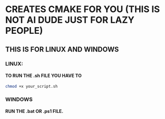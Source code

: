 # CREATES CMAKE FOR YOU (THIS IS NOT AI DUDE JUST FOR LAZY PEOPLE)
## THIS IS FOR LINUX AND WINDOWS
### LINUX:
#### TO RUN THE .sh FILE YOU HAVE TO
```sh
chmod +x your_script.sh
```

### WINDOWS
#### RUN THE .bat OR .ps1 FILE.

